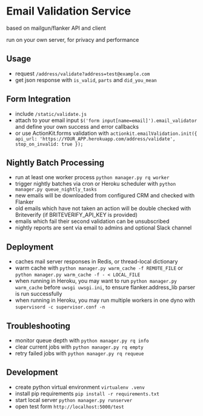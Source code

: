 # Email Validation Service
based on mailgun/flanker API and client

run on your own server, for privacy and performance

## Usage
- request `/address/validate?address=test@example.com`
- get json response with `is_valid`, `parts` and `did_you_mean`

## Form Integration
- include `/static/validate.js`
- attach to your email input `$('form input[name=email]').email_validator` and define your own success and error callbacks
- or use ActionKit.forms validation with ```actionkit.emailValidation.init({
    api_url: 'https://YOUR_APP.herokuapp.com/address/validate',
    stop_on_invalid: true
});```

## Nightly Batch Processing
- run at least one worker process `python manager.py rq worker`
- trigger nightly batches via cron or Heroku scheduler with `python manager.py queue_nightly_tasks`
- new emails will be downloaded from configured CRM and checked with Flanker
- old emails which have not taken an action will be double checked with Briteverify (if BRITEVERIFY_API_KEY is provided)
- emails which fail their second validation can be unsubscribed
- nightly reports are sent via email to admins and optional Slack channel

## Deployment
- caches mail server responses in Redis, or thread-local dictionary
- warm cache with `python manager.py warm_cache -f REMOTE_FILE` or `python manager.py warm_cache -f - < LOCAL_FILE`
- when running in Heroku, you may want to run `python manager.py warm_cache` before `uwsgi uwsgi.ini`, to ensure flanker.address_lib parser is run successfully
- when running in Heroku, you may run multiple workers in one dyno with `supervisord -c supervisor.conf -n`

## Troubleshooting
- monitor queue depth with `python manager.py rq info`
- clear current jobs with `python manager.py rq empty`
- retry failed jobs with `python manager.py rq requeue`

## Development
- create python virtual environment `virtualenv .venv`    
- install pip requirements `pip install -r requirements.txt`
- start local server `python manager.py runserver`
- open test form `http://localhost:5000/test`